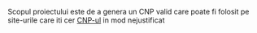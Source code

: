 Scopul proiectului este de a genera un CNP valid care poate fi folosit pe site-urile care iti cer [CNP-ul][cnp] in mod nejustificat

[cnp]: http://ro.wikipedia.org/wiki/Cod_numeric_personal
